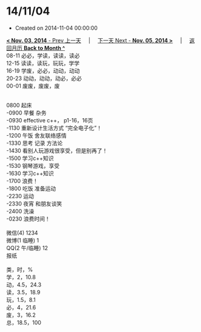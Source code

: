 # 14/11/04

- Created on 2014-11-04 00:00:00

[**< Nov. 03, 2014** - Prev 上一天](_archived/lifelogs/2014/11/d03.md) &nbsp; &nbsp; | &nbsp; &nbsp; [下一天 Next - **Nov. 05, 2014 >**](_archived/lifelogs/2014/11/d05.md) &nbsp; &nbsp; |  &nbsp; &nbsp; [返回月历 **Back to Month ^**](_archived/lifelogs/2014/11/index.md)
<br/>08-11 必必，学读，读读，读必<br/>12-15 读读，读玩，玩玩，学学<br/>16-19 学废，必必，动动，动动<br/>20-23 动动，动动，动必，必必<br/>00-01 废废，废废，废<div><br/></div>0800 起床<br/>-0900 早餐 杂务<br/>-0930 effective c++， p1-16，16页<br/>-1130 重新设计生活方式 “完全电子化”！<br/>-1200 午饭 舍友联络感情<br/>-1330 思考 记录 方法论<br/>-1430 看别人玩游戏很享受，但是别再了！<br/>-1500 学习c++知识<br/>-1530 钢琴游戏，享受<br/>-1630 学习c++知识<br/>-1700 浪费！<br/>-1800 吃饭 准备运动<br/>-2230 运动<br/>-2330 夜宵 和朋友谈笑<br/>-2400 洗澡<br/>-0230 浪费时间！<div><br/></div>微信(4) 1234<br/>微博(1 临睡) 1<br/>QQ(2 午/临睡) 12<br/>报纸<div><br/></div>类，时，%<br/>学，2，10.8<br/>动，4.5，24.3<br/>读，3.5，18.9<br/>玩，1.5，8.1<br/>必，4，21.6<br/>废，3，16.2<br/>总，18.5，100</div>

